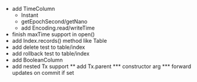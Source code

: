 * add TimeColumn
  * Instant
  * getEpochSecond/getNano
  * add Encoding.read/writeTime
* finish maxTime support in open()
* add Index.records() method like Table
* add delete test to table/index
* add rollback test to table/index
* add BooleanColumn
* add nested Tx support
** add Tx.parent
*** constructor arg
*** forward updates on commit if set 